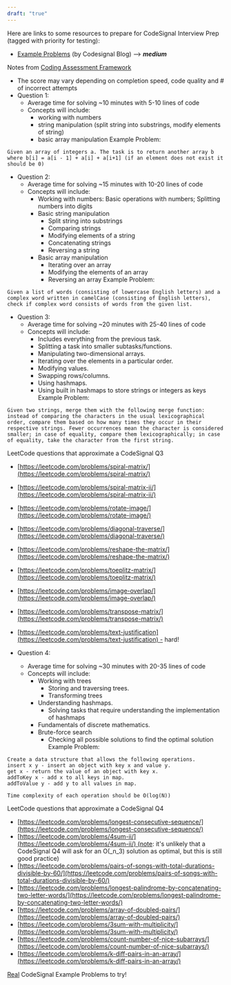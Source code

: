```yaml
---
draft: "true"
---
```

Here are links to some resources to prepare for CodeSignal Interview Prep (tagged with priority for testing):
- [Example Problems](https://codesignal.com/blog/interview-prep/example-codesignal-questions/) (by Codesignal Blog) --> ***medium***

Notes from [Coding Assessment Framework](https://github.com/Leader-board/OA-and-Interviews/blob/main/media/general-coding-assessment-framework.pdf)
- The score may vary depending on completion speed, code quality and # of incorrect attempts
- Question 1: 
	- Average time for solving ~10 minutes with 5-10 lines of code
	- Concepts will include:
		- working with numbers
		- string manipulation (split string into substrings, modify elements of string)
		- basic array manipulation
Example Problem: 
```
Given an array of integers a. The task is to return another array b where b[i] = a[i - 1] + a[i] + a[i+1] (if an element does not exist it should be 0)
```

- Question 2:
	- Average time for solving ~15 minutes with 10-20 lines of code
	- Concepts will include:
		- Working with numbers: Basic operations with numbers; Splitting numbers into digits
		- Basic string manipulation
			- Split string into substrings
			- Comparing strings
			- Modifying elements of a string
			- Concatenating strings
			- Reversing a string
		- Basic array manipulation
			- Iterating over an array
			- Modifying the elements of an array
			- Reversing an array
Example Problem:
```
Given a list of words (consisting of lowercase English letters) and a complex word written in camelCase (consisting of English letters), check if complex word consists of words from the given list.
```

- Question 3: 
	- Average time for solving ~20 minutes with 25-40 lines of code
	- Concepts will include:
		- Includes everything from the previous task. 
		- Splitting a task into smaller subtasks/functions. 
		- Manipulating two-dimensional arrays. 
		- Iterating over the elements in a particular order. 
		- Modifying values. 
		- Swapping rows/columns. 
		- Using hashmaps. 
		- Using built in hashmaps to store strings or integers as keys
Example Problem:
```
Given two strings, merge them with the following merge function: instead of comparing the characters in the usual lexicographical order, compare them based on how many times they occur in their respective strings. Fewer occurrences mean the character is considered smaller; in case of equality, compare them lexicographically; in case of equality, take the character from the first string.
```

LeetCode questions that approximate a CodeSignal Q3
- [https://leetcode.com/problems/spiral-matrix/](https://leetcode.com/problems/spiral-matrix/)
- [https://leetcode.com/problems/spiral-matrix-ii/](https://leetcode.com/problems/spiral-matrix-ii/)
- [https://leetcode.com/problems/rotate-image/](https://leetcode.com/problems/rotate-image/)
- [https://leetcode.com/problems/diagonal-traverse/](https://leetcode.com/problems/diagonal-traverse/)
- [https://leetcode.com/problems/reshape-the-matrix/](https://leetcode.com/problems/reshape-the-matrix/)
- [https://leetcode.com/problems/toeplitz-matrix/](https://leetcode.com/problems/toeplitz-matrix/)
- [https://leetcode.com/problems/image-overlap/](https://leetcode.com/problems/image-overlap/)
- [https://leetcode.com/problems/transpose-matrix/](https://leetcode.com/problems/transpose-matrix/)
- [https://leetcode.com/problems/text-justification](https://leetcode.com/problems/text-justification) - hard!

- Question 4:
	- Average time for solving ~30 minutes with 20-35 lines of code
	- Concepts will include:
		- Working with trees
			- Storing and traversing trees.
			- Transforming trees
		- Understanding hashmaps. 
			- Solving tasks that require understanding the implementation of hashmaps
		- Fundamentals of discrete mathematics.
		- Brute-force search
			- Checking all possible solutions to find the optimal solution
Example Problem:
```
Create a data structure that allows the following operations.
insert x y - insert an object with key x and value y.
get x - return the value of an object with key x.
addToKey x - add x to all keys in map.
addToValue y - add y to all values in map.

Time complexity of each operation should be O(log(N))
```

LeetCode questions that approximate a CodeSignal Q4
- [https://leetcode.com/problems/longest-consecutive-sequence/](https://leetcode.com/problems/longest-consecutive-sequence/)
- [https://leetcode.com/problems/4sum-ii/](https://leetcode.com/problems/4sum-ii/) (note: it's unlikely that a CodeSignal Q4 will ask for an O(_n_3) solution as optimal, but this is still good practice)
- [https://leetcode.com/problems/pairs-of-songs-with-total-durations-divisible-by-60/](https://leetcode.com/problems/pairs-of-songs-with-total-durations-divisible-by-60/)
- [https://leetcode.com/problems/longest-palindrome-by-concatenating-two-letter-words/](https://leetcode.com/problems/longest-palindrome-by-concatenating-two-letter-words/)
- [https://leetcode.com/problems/array-of-doubled-pairs/](https://leetcode.com/problems/array-of-doubled-pairs/)
- [https://leetcode.com/problems/3sum-with-multiplicity/](https://leetcode.com/problems/3sum-with-multiplicity/)
- [https://leetcode.com/problems/count-number-of-nice-subarrays/](https://leetcode.com/problems/count-number-of-nice-subarrays/)
- [https://leetcode.com/problems/k-diff-pairs-in-an-array/](https://leetcode.com/problems/k-diff-pairs-in-an-array/)

[Real](https://github.com/Leader-board/OA-and-Interviews/blob/main/media/General-Coding-Skills-Evaluation-Framework-CodeSignal-Skills-Evaluation-Lab-Short.pdf) CodeSignal Example Problems to try!
